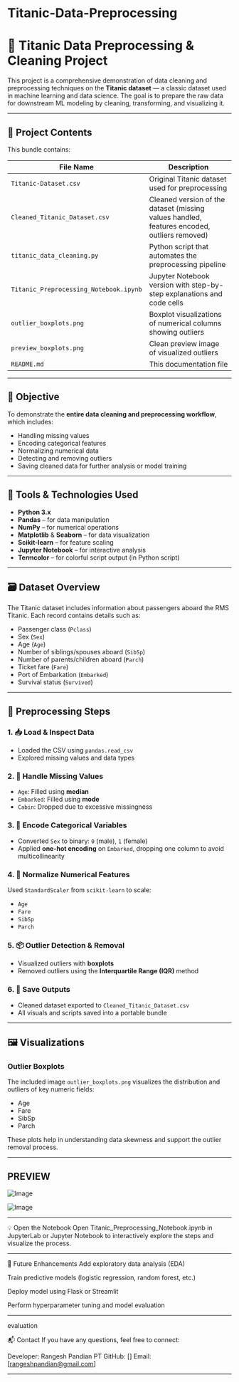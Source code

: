 # Titanic-Data-Preprocessing

# 🚢 Titanic Data Preprocessing & Cleaning Project

This project is a comprehensive demonstration of data cleaning and preprocessing techniques on the **Titanic dataset** — a classic dataset used in machine learning and data science. The goal is to prepare the raw data for downstream ML modeling by cleaning, transforming, and visualizing it.

---

## 📁 Project Contents

This bundle contains:

| File Name                            | Description |
|-------------------------------------|-------------|
| `Titanic-Dataset.csv`               | Original Titanic dataset used for preprocessing |
| `Cleaned_Titanic_Dataset.csv`       | Cleaned version of the dataset (missing values handled, features encoded, outliers removed) |
| `titanic_data_cleaning.py`          | Python script that automates the preprocessing pipeline |
| `Titanic_Preprocessing_Notebook.ipynb` | Jupyter Notebook version with step-by-step explanations and code cells |
| `outlier_boxplots.png`              | Boxplot visualizations of numerical columns showing outliers |
| `preview_boxplots.png`              | Clean preview image of visualized outliers |
| `README.md`                         | This documentation file |

---

## 🎯 Objective

To demonstrate the **entire data cleaning and preprocessing workflow**, which includes:
- Handling missing values
- Encoding categorical features
- Normalizing numerical data
- Detecting and removing outliers
- Saving cleaned data for further analysis or model training

---

## 🧰 Tools & Technologies Used

- **Python 3.x**
- **Pandas** – for data manipulation
- **NumPy** – for numerical operations
- **Matplotlib** & **Seaborn** – for data visualization
- **Scikit-learn** – for feature scaling
- **Jupyter Notebook** – for interactive analysis
- **Termcolor** – for colorful script output (in Python script)

---

## 🗃 Dataset Overview

The Titanic dataset includes information about passengers aboard the RMS Titanic. Each record contains details such as:

- Passenger class (`Pclass`)
- Sex (`Sex`)
- Age (`Age`)
- Number of siblings/spouses aboard (`SibSp`)
- Number of parents/children aboard (`Parch`)
- Ticket fare (`Fare`)
- Port of Embarkation (`Embarked`)
- Survival status (`Survived`)

---

## 🔧 Preprocessing Steps

### 1. 📥 Load & Inspect Data
- Loaded the CSV using `pandas.read_csv`
- Explored missing values and data types

### 2. 🚨 Handle Missing Values
- `Age`: Filled using **median**
- `Embarked`: Filled using **mode**
- `Cabin`: Dropped due to excessive missingness

### 3. 🔢 Encode Categorical Variables
- Converted `Sex` to binary: `0` (male), `1` (female)
- Applied **one-hot encoding** on `Embarked`, dropping one column to avoid multicollinearity

### 4. 📏 Normalize Numerical Features
Used `StandardScaler` from `scikit-learn` to scale:
- `Age`
- `Fare`
- `SibSp`
- `Parch`

### 5. 📦 Outlier Detection & Removal
- Visualized outliers with **boxplots**
- Removed outliers using the **Interquartile Range (IQR)** method

### 6. 💾 Save Outputs
- Cleaned dataset exported to `Cleaned_Titanic_Dataset.csv`
- All visuals and scripts saved into a portable bundle

---

## 🖼 Visualizations

### Outlier Boxplots
The included image `outlier_boxplots.png` visualizes the distribution and outliers of key numeric fields:
- Age
- Fare
- SibSp
- Parch

These plots help in understanding data skewness and support the outlier removal process.

---

## PREVIEW 

![Image](https://github.com/user-attachments/assets/387bfffe-ede3-413e-a88c-2be892ba8fc7)

![Image](https://github.com/user-attachments/assets/74325845-fa91-4f6a-833c-b02e873aba5d)

---

💡 Open the Notebook
Open Titanic_Preprocessing_Notebook.ipynb in JupyterLab or Jupyter Notebook to interactively explore the steps and visualize the process.

---

🔄 Future Enhancements
Add exploratory data analysis (EDA)

Train predictive models (logistic regression, random forest, etc.)

Deploy model using Flask or Streamlit

Perform hyperparameter tuning and model evaluation

---

evaluation

📬 Contact
If you have any questions, feel free to connect:

Developer: Rangesh Pandian PT
GitHub: []
Email: [rangeshpandian@gmail.com]

---

